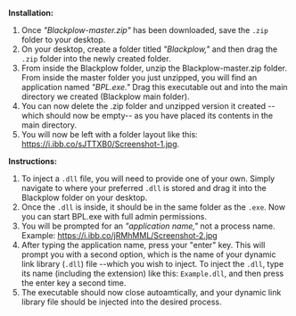 

**Installation:**

1. Once *"Blackplow-master.zip"* has been downloaded, save the ```.zip``` folder to your desktop.
2. On your desktop, create a folder titled *"Blackplow,"* and then drag the ```.zip``` folder into the newly created folder.  
3. From inside the Blackplow folder, unzip the Blackplow-master.zip folder. From inside the master folder you just unzipped, you will find an application named *"BPL.exe."* Drag this executable out and into the main directory we created (Blackplow main folder). 
4. You can now delete the .zip folder and unzipped version it created --which should now be empty-- as you have placed its contents in the main directory. 
5. You will now be left with a folder layout like this: https://i.ibb.co/sJTTXB0/Screenshot-1.jpg.

**Instructions:**

1. To inject a ```.dll``` file, you will need to provide one of your own. Simply navigate to where your preferred  ```.dll``` is stored and drag it into the Blackplow folder on your desktop. 
2. Once the ```.dll``` is inside, it should be in the same folder as the ```.exe```. Now you can start BPL.exe with full admin permissions. 
3. You will be prompted for an *"application name,"* not a process name. Example: https://i.ibb.co/jRMhMML/Screenshot-2.jpg
4. After typing the application name, press your "enter" key. This will prompt you with a second option, which is the name of your dynamic link library (```.dll```) file --which you wish to inject. To inject the ```.dll```, type its name (including the extension) like this: ```Example.dll```, and then press the enter key a second time. 
5. The executable should now close autoamtically, and your dynamic link library file should be injected into the desired process.
